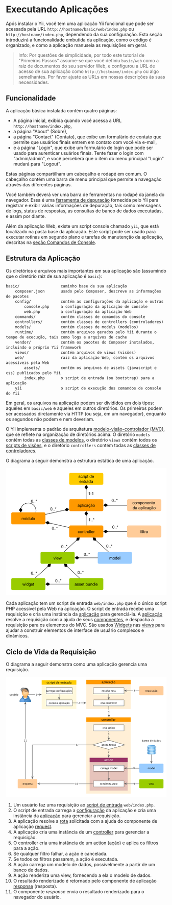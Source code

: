 Executando Aplicações
=====================

Após instalar o Yii, você tem uma aplicação Yii funcional que pode ser acessada
pela URL `http://hostname/basic/web/index.php` ou `http://hostname/index.php`,
dependendo da sua configuração. Esta seção introduzirá a funcionalidade embutida
da aplicação, como o código é organizado, e como a aplicação manuseia as requisições
em geral.

> Info: Por questões de simplicidade, por todo este tutorial de "Primeiros Passos"
  assume-se que você definiu `basic/web` como a raiz de documentos do seu
  servidor Web, e configurou a URL de acesso de sua aplicação como `http://hostname/index.php`
  ou algo semelhantes. Por favor ajuste as URLs em nossas descrições às suas
  necessidades.


Funcionalidade <span id="functionality"></span>
--------------

A aplicação básica instalada contém quatro páginas:

* A página inicial, exibida quando você acessa a URL `http://hostname/index.php`,
* a página "About" (Sobre),
* a página "Contact" (Contato), que exibe um formulário de contato que permite
  que usuários finais entrem em contato com você via e-mail,
* e a página "Login", que exibe um formulário de login que pode ser usado
  para aurenticar usuários finais. Tente fazer o login com "admin/admin", e
  você perceberá que o item do menu principal "Login" mudará para "Logout".

Estas páginas compartilham um cabeçalho e rodapé em comum. O cabeçalho contém
uma barra de menu principal que permite a navegação através das diferentes páginas.

Você também deverá ver uma barra de ferramentas no rodapé da janela do navegador.
Essa é uma [ferramenta de depuração](tool-debugger.md) fornecida pelo Yii para
registrar e exibir várias informações de depuração, tais como mensagens de logs,
status de respostas, as consultas de banco de dados executadas, e assim por diante.

Além da aplicação Web, existe um script console chamado `yii`, que está localizado
na pasta base da aplicação.
Este script pode ser usado para executar rotinas em segundo plano e tarefas de
manutenção da aplicação, descritas na [seção Comandos de Console](tutoral-console.md).

Estrutura da Aplicação <span id="application-structure"></span>
----------------------

Os diretórios e arquivos mais importantes em sua aplicação são (assumindo que
o diretório raiz de sua aplicação é `basic`):

```
basic/                  caminho base de sua aplicação
    composer.json       usado pelo Composer, descreve as informações de pacotes
    config/             contém as configurações da aplicação e outras
        console.php     a configuração da aplicação de console
        web.php         a configuração da aplicação Web
    commands/           contém classes de comandos do console
    controllers/        contém classes de controllers (controladores)
    models/             contém classes de models (modelos)
    runtime/            contém arquivos gerados pelo Yii durante o tempo de execução, tais como logs e arquivos de cache
    vendor/             contém os pacotes do Composer instalados, incluindo o próprio Yii framework
    views/              contém arquivos de views (visões)
    web/                raiz da aplicação Web, contém os arquivos acessíveis pela Web
        assets/         contém os arquivos de assets (javascript e css) publicados pelo Yii
        index.php       o script de entrada (ou bootstrap) para a aplicação
    yii                 o script de execução dos comandos de console do Yii
```

Em geral, os arquivos na aplicação podem ser divididos em dois tipos: aqueles em
`basic/web` e aqueles em outros diretórios. Os primeiros podem ser acessados
diretamente via HTTP (ou seja, em um navegador), enquanto os segundos não podem
e nem deveriam.

O Yii implementa o padrão de arquitetura [modelo-visão-controlador (MVC)](http://wikipedia.org/wiki/Model-view-controller),
que se reflete na organização de diretórios acima. O diretório `models` contém
todas as [classes de modelos](structure-models.md), o diretório `views` contém todos
os [scripts de visões](structure-views.md), e o diretório `controllers` contém
todas as [classes de controladores](structure-controllers.md).

O diagrama a seguir demonstra a estrutura estática de uma aplicação.

![Estrutura Estática de uma Aplicação](images/application-structure.png)

Cada aplicação tem um script de entrada `web/index.php` que é o único script PHP
acessível pela Web na aplicação. O script de entrada recebe uma requisição e
cria uma instância da [aplicação](structure-applications.md) para gerenciá-la.
A [aplicação](structure-applications.md) resolve a requisição com a ajuda de seus
[componentes](concept-components.md), e despacha a requisição para os elementos
do MVC. São usados [Widgets](structure-widgets.md) nas [views](structure-views.md)
para ajudar a construir elementos de interface de usuário complexos e dinâmicos.


Ciclo de Vida da Requisição <span id="request-lifecycle"></span>
---------------------------

O diagrama a seguir demonstra como uma aplicação gerencia uma requisição.

![Ciclo de Vida da Requisição](images/request-lifecycle.png)

1. Um usuário faz uma requisição ao [script de entrada](structure-entry-scripts.md) `web/index.php`.
2. O script de entrada carrega a [configuração](concept-configurations.md) da
   aplicação e cria uma instância da [aplicação](structure-applications.md) para
   gerenciar a requisição.
3. A aplicação resolve a [rota](runtime-routing.md) solicitada com a ajuda do
   componente de aplicação [request](runtime-requests.md).
4. A aplicação cria uma instância de um [controller](structure-controllers.md)
   para gerenciar a requisição.
5. O controller cria uma instância de um [action](structure-controllers.md) (ação)
   e aplica os filtros para a ação.
6. Se qualquer filtro falhar, a ação é cancelada.
7. Se todos os filtros passarem, a ação é executada.
8. A ação carrega um modelo de dados, possivelmente a partir de um banco de dados.
9. A ação renderiza uma view, fornecendo a ela o modelo de dados.
10. O resultado renderizado é retornado pelo componente de aplicação
    [response](runtime-responses.md) (resposta).
11. O componente *response* envia o resultado renderizado para o navegador do usuário.

